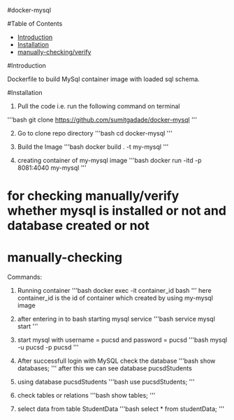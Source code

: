 #docker-mysql

#Table of Contents
- [Introduction](#introduction)
- [Installation](#installation)
- [manually-checking/verify](#manually-checking)


#Introduction

Dockerfile to build MySql container image with loaded sql schema.

#Installation

1) Pull the code i.e. run the following command on terminal

'''bash
git clone https://github.com/sumitgadade/docker-mysql
'''

2) Go to clone repo directory 
'''bash
cd docker-mysql
'''

3) Build the Image
'''bash
docker build . -t my-mysql
'''

4) creating container of my-mysql image
'''bash
docker run -itd -p 8081:4040 my-mysql
'''

# for checking manually/verify whether mysql is installed or not and database created or not

# manually-checking

Commands:

1) Running container
'''bash
docker exec -it container_id bash
'''
here container_id is the id of container which created by using my-mysql image

2) after entering in to bash starting mysql service
'''bash
service mysql start
'''

3) start mysql with username = pucsd and password = pucsd
'''bash
mysql -u pucsd -p pucsd
'''

4) After successfull login with MySQL check the database 
'''bash
show databases;
'''
after this we can see database pucsdStudents

5) using database pucsdStudents
'''bash
use pucsdStudents;
'''
6) check tables or relations 
'''bash
show tables;
'''
7) select data from table StudentData
'''bash
select * from studentData;
'''
